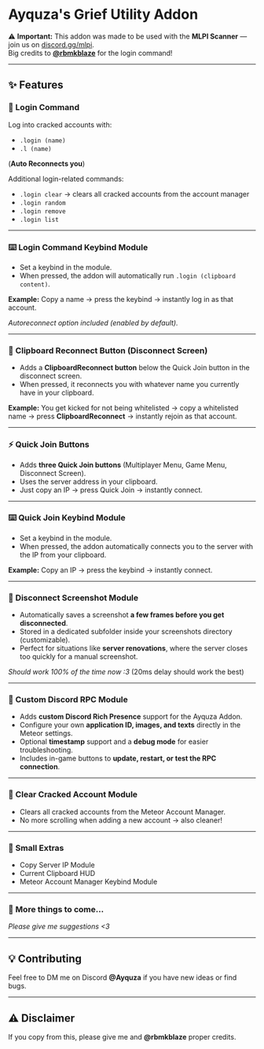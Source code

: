 # Ayquza's Grief Utility Addon  

⚠️ **Important:** This addon was made to be used with the **MLPI Scanner** — join us on [discord.gg/mlpi](https://discord.gg/mlpi).  
Big credits to **[@rbmkblaze](https://github.com/rbmkblaze)** for the login command!  

---

## ✨ Features  

### 🔑 Login Command  
Log into cracked accounts with:  
- `.login (name)`  
- `.l (name)`  

(**Auto Reconnects you**)  

Additional login-related commands:  
- `.login clear` → clears all cracked accounts from the account manager  
- `.login random`  
- `.login remove`  
- `.login list`  

---

### ⌨️ Login Command Keybind Module  
- Set a keybind in the module.  
- When pressed, the addon will automatically run `.login (clipboard content)`.  

**Example:** Copy a name → press the keybind → instantly log in as that account.  

*Autoreconnect option included (enabled by default).*  

---

### 👤 Clipboard Reconnect Button (Disconnect Screen)  
- Adds a **ClipboardReconnect button** below the Quick Join button in the disconnect screen.  
- When pressed, it reconnects you with whatever name you currently have in your clipboard.  

**Example:** You get kicked for not being whitelisted → copy a whitelisted name → press **ClipboardReconnect** → instantly rejoin as that account.  

---

### ⚡ Quick Join Buttons  
- Adds **three Quick Join buttons** (Multiplayer Menu, Game Menu, Disconnect Screen).  
- Uses the server address in your clipboard.  
- Just copy an IP → press Quick Join → instantly connect.  

---

### ⌨️ Quick Join Keybind Module  
- Set a keybind in the module.  
- When pressed, the addon automatically connects you to the server with the IP from your clipboard.  

**Example:** Copy an IP → press the keybind → instantly connect.  

---

### 📸 Disconnect Screenshot Module  
- Automatically saves a screenshot **a few frames before you get disconnected**.  
- Stored in a dedicated subfolder inside your screenshots directory (customizable).  
- Perfect for situations like **server renovations**, where the server closes too quickly for a manual screenshot.  

 *Should work 100% of the time now :3*  (20ms delay should work the best)

---

### 🔧 Custom Discord RPC Module  
- Adds **custom Discord Rich Presence** support for the Ayquza Addon.  
- Configure your own **application ID, images, and texts** directly in the Meteor settings.  
- Optional **timestamp** support and a **debug mode** for easier troubleshooting.  
- Includes in-game buttons to **update, restart, or test the RPC connection**.  

---

### 🧹 Clear Cracked Account Module  
- Clears all cracked accounts from the Meteor Account Manager.  
- No more scrolling when adding a new account → also cleaner!  

---

### 🔹 Small Extras  
- Copy Server IP Module  
- Current Clipboard HUD 
- Meteor Account Manager Keybind Module  

---

### 🚀 More things to come...  
*Please give me suggestions <3*  

---

## 💡 Contributing  
Feel free to DM me on Discord **@Ayquza** if you have new ideas or find bugs.  

---

## ⚠️ Disclaimer  
If you copy from this, please give me and **@rbmkblaze** proper credits.  
